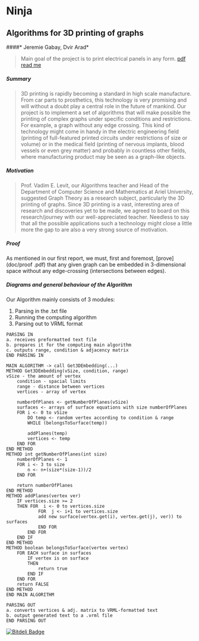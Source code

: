 # Ninja
## Algorithms for 3D printing of graphs
####* Jeremie Gabay, Dvir Arad*

>Main goal of the project is to print electrical panels in any form. [pdf read me](doc/Report1-Eng.docx.pdf)

##### Summary
>3D printing is rapidly becoming a standard in high scale manufacture. From car parts to prosthetics, this technology is very promising and will without a doubt play a central role in the future of mankind.
	Our project is to implement a set of algorithms that will make possible the printing of complex graphs under specific conditions and restrictions. For example, a graph without any edge crossing.
	This kind of technology might come in handy in the electric engineering field (printing of full-featured printed circuits under restrictions of size or volume) or in the medical field (printing of nervous implants, blood vessels or even grey matter) and probably in countless other fields, where manufacturing product may be seen as a graph-like objects.

##### Motivation
>Prof. Vadim E. Levit, our Algorithms teacher and Head of the Department of Computer Science and Mathematics at Ariel University, suggested Graph Theory as a research subject, particularly the 3D printing of graphs.
	Since 3D printing is a vast, interesting area of research and discoveries yet to be made, we agreed to board on this research/journey with our well-appreciated teacher.
	Needless to say that all the possible applications such a technology might close a little more the gap to are also a very strong source of motivation.

##### Proof
As mentioned in our first report, we must, first and foremost, [prove](doc/proof .pdf) that any given graph can be embedded in 3-dimensional space without any edge-crossing (intersections between edges).


##### Diagrams and general behaviour of the Algorithm
Our Algorithm mainly consists of 3 modules:

  1. Parsing in the .txt file
  2. Running the computing algorithm
  3. Parsing out to VRML format
  
```  
PARSING IN
a. receives preformatted text file
b. prepares it for the computing main algorithm
c. outputs range, condition & adjacency matrix
END PARSING IN
```
```
MAIN ALGORITHM -> call Get3DEmbedding(...)
METHOD Get3DEmbedding(vSize, condition, range)
vSize - the amount of vertex
	condition - spacial limits
	range - distance between vertices
	vertices - array of vertex
	
	numberOfPlanes <- getNumberOfPlanes(vSize)
	surfaces <- arrays of surface equations with size numberOfPlanes
	FOR i <- 0 to vSize
		DO temp <- random vertex according to condition & range
		WHILE (belongsToSurface(temp))
			
		addPlanes(temp)
		vertices <- temp
	END FOR
END METHOD
METHOD int getNumberOfPlanes(int size)
	numberOfPlanes <- 1
	FOR i <- 3 to size
		n <- n+(size*(size-1))/2
	END FOR	
	
	return numberOfPlanes
END METHOD
METHOD addPlanes(vertex ver)
	IF vertices.size >= 2
	THEN FOR  i <- 0 to vertices.size
			FOR  j <- i+1 to vertices.size
			add new surface(vertex.get(i), vertex.get(j), ver)) to surfaces
			END FOR
		END FOR
	END IF 
END METHOD	
METHOD boolean belongsToSurface(vertex vertex)
	FOR EACH surface in surfaces 
		IF vertex is on surface 
		THEN
			return true
		END IF
	END FOR	
	return FALSE
END METHOD
END MAIN ALGORITHM
```
```
PARSING OUT
a. converts vertices & adj. matrix to VRML-formatted text
b. output generated text to a .vrml file
END PARSING OUT
```


[![Bitdeli Badge](https://d2weczhvl823v0.cloudfront.net/dvirarad/ninja/trend.png)](https://bitdeli.com/free "Bitdeli Badge")

